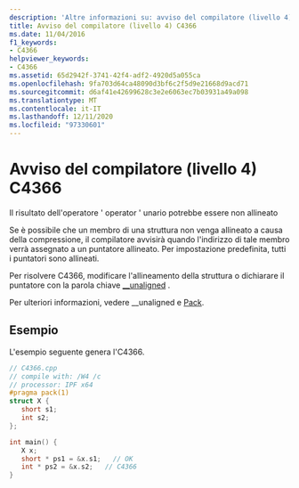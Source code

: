 ```yaml
---
description: 'Altre informazioni su: avviso del compilatore (livello 4) C4366'
title: Avviso del compilatore (livello 4) C4366
ms.date: 11/04/2016
f1_keywords:
- C4366
helpviewer_keywords:
- C4366
ms.assetid: 65d2942f-3741-42f4-adf2-4920d5a055ca
ms.openlocfilehash: 9fa703d64ca48090d3bf6c2f5d9e21668d9acd71
ms.sourcegitcommit: d6af41e42699628c3e2e6063ec7b03931a49a098
ms.translationtype: MT
ms.contentlocale: it-IT
ms.lasthandoff: 12/11/2020
ms.locfileid: "97330601"
---
```

# <a name="compiler-warning-level-4-c4366"></a>Avviso del compilatore (livello 4) C4366

Il risultato dell'operatore ' operator ' unario potrebbe essere non allineato

Se è possibile che un membro di una struttura non venga allineato a causa della compressione, il compilatore avvisirà quando l'indirizzo di tale membro verrà assegnato a un puntatore allineato. Per impostazione predefinita, tutti i puntatori sono allineati.

Per risolvere C4366, modificare l'allineamento della struttura o dichiarare il puntatore con la parola chiave [__unaligned](../../cpp/unaligned.md) .

Per ulteriori informazioni, vedere __unaligned e [Pack](../../preprocessor/pack.md).

## <a name="example"></a>Esempio

L'esempio seguente genera l'C4366.

```cpp
// C4366.cpp
// compile with: /W4 /c
// processor: IPF x64
#pragma pack(1)
struct X {
   short s1;
   int s2;
};

int main() {
   X x;
   short * ps1 = &x.s1;   // OK
   int * ps2 = &x.s2;   // C4366
}
```
